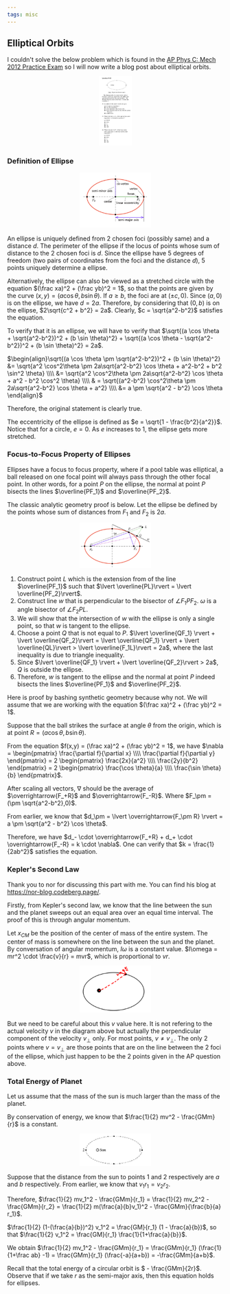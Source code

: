 ```yaml
---
tags: misc
---
```


## Elliptical Orbits

I couldn't solve the below problem which is found in the [AP Phys C: Mech 2012 Practice Exam](https://apcentral.collegeboard.org/media/pdf/ap-physics-c-mechanics-practice-exam-2012.pdf) so I will now write a blog post about elliptical orbits.

<center>
  <img src="/media/elliptical_orbit.jpg" width="15%">
</center>

### Definition of Ellipse

<center>
  <img src="/media/ellipse.png" width="33%">
</center>

An ellipse is uniquely defined from $2$ chosen foci (possibly same) and a distance $d$. The perimeter of the ellipse if the locus of points whose sum of distance to the $2$ chosen foci is $d$. Since the ellipse have $5$ degrees of freedom (two pairs of coordinates from the foci and the distance $d$), $5$ points uniquely determine a ellipse.

Alternatively, the ellipse can also be viewed as a stretched circle with the equation $(\frac xa)^2 + (\frac yb)^2 = 1$, so that the points are given by the curve $(x,y) = (a \cos \theta, b \sin \theta)$. If $a \geq b$, the foci are at $(\pm c,0)$. Since $(a,0)$ is on the ellipse, we have $d=2a$. Therefore, by considering that $(0,b)$ is on the ellipse, $2\sqrt{c^2 + b^2} = 2a$. Clearly, $c = \sqrt{a^2-b^2}$ satisfies the equation.

To verify that it is an ellipse, we will have to verify that $\sqrt{(a \cos \theta + \sqrt{a^2-b^2})^2 + (b \sin \theta)^2} + \sqrt{(a \cos \theta - \sqrt{a^2-b^2})^2 + (b \sin \theta)^2} = 2a$.

$\begin{align}\sqrt{(a \cos \theta \pm \sqrt{a^2-b^2})^2 + (b \sin \theta)^2} &= \sqrt{a^2 \cos^2\theta \pm 2a\sqrt{a^2-b^2} \cos \theta + a^2-b^2 + b^2 \sin^2 \theta} \\\\ &= \sqrt{a^2 \cos^2\theta \pm 2a\sqrt{a^2-b^2} \cos \theta + a^2 - b^2 \cos^2 \theta} \\\\ & = \sqrt{(a^2-b^2) \cos^2\theta \pm 2a\sqrt{a^2-b^2} \cos \theta + a^2}  \\\\ &= a \pm \sqrt{a^2 - b^2} \cos \theta \end{align}$

Therefore, the original statement is clearly true.

The eccentricity of the ellipse is defined as $e = \sqrt{1 - \frac{b^2}{a^2}}$. Notice that for a circle, $e=0$. As $e$ increases to $1$, the ellipse gets more stretched.

### Focus-to-Focus Property of Ellipses

Ellipses have a focus to focus property, where if a pool table was elliptical, a ball released on one focal point will always pass through the other focal point. In other words, for a point $P$ on the ellipse, the normal at point $P$ bisects the lines $\overline{PF_1}$ and $\overline{PF_2}$.

The classic analytic geometry proof is below. Let the ellipse be defined by the points whose sum of distances from $F_1$ and $F_2$ is $2a$.

<center>
  <img src="/media/ellipse2.png" width="33%">
</center>

1. Construct point $L$ which is the extension from of the line $\overline{PF_1}$ such that $\lvert \overline{PL}\rvert = \lvert \overline{PF_2}\rvert$.
2. Construct line $w$ that is perpendicular to the bisector of $\angle F_1PF_2$. $\omega$ is a angle bisector of $\angle F_2PL$.
3. We will show that the intersection of $w$ with the ellipse is only a single point, so that $w$ is tangent to the ellipse.
4. Choose a point $Q$ that is not equal to $P$. $\lvert \overline{QF_1} \rvert + \lvert \overline{QF_2}\rvert = \lvert \overline{QF_1} \rvert + \lvert \overline{QL}\rvert > \lvert \overline{F_1L}\rvert  = 2a$, where the last inequality is due to triangle inequality.
5. Since $\lvert \overline{QF_1} \rvert + \lvert \overline{QF_2}\rvert > 2a$, $Q$ is outside the ellipse.
6. Therefore, $w$ is tangent to the ellipse and the normal at point $P$ indeed bisects the lines $\overline{PF_1}$ and $\overline{PF_2}$.

Here is proof by bashing synthetic geometry because why not. We will assume that we are working with the equation $(\frac xa)^2 + (\frac yb)^2 = 1$.

Suppose that the ball strikes the surface at angle $\theta$ from the origin, which is at point $R = (a \cos \theta, b \sin \theta)$.

From the equation $f(x,y) = (\frac xa)^2 + (\frac yb)^2 = 1$, we have $\nabla = \begin{pmatrix} \frac{\partial f}{\partial x} \\\\ \frac{\partial f}{\partial y} \end{pmatrix} = 2 \begin{pmatrix} \frac{2x}{a^2} \\\\ \frac{2y}{b^2} \end{pmatrix} = 2 \begin{pmatrix} \frac{\cos \theta}{a} \\\\ \frac{\sin \theta}{b} \end{pmatrix}$.

After scaling all vectors, $\nabla$ should be the average of $\overrightarrow{F_+R}$ and $\overrightarrow{F_-R}$. Where $F_\pm = (\pm \sqrt{a^2-b^2},0)$.

From earlier, we know that $d_\pm = \lvert \overrightarrow{F_\pm R} \rvert = a \pm \sqrt{a^2 - b^2} \cos \theta$.

Therefore, we have $d_- \cdot  \overrightarrow{F_+R} + d_+ \cdot  \overrightarrow{F_-R} = k \cdot \nabla$. One can verify that $k = \frac{1}{2ab^2}$ satisfies the equation.

### Kepler's Second Law

Thank you to nor for discussing this part with me. You can find his blog at <https://nor-blog.codeberg.page/>.

Firstly, from Kepler's second law, we know that the line between the sun and the planet sweeps out an equal area over an equal time interval. The proof of this is through angular momentum.

Let $x_{CM}$ be the position of the center of mass of the entire system. The center of mass is somewhere on the line between the sun and the planet. By conversation of angular momentum, $I \omega$ is a constant value. $I\omega = mr^2 \cdot \frac{v}{r} = mvr$, which is proportional to $vr$.

<center>
  <img src="/media/elliptical_orbit2.png" width="33%">
</center>

But we need to be careful about this $v$ value here. It is not refering to the actual velocity $v$ in the diagram above but actually the perpendicular component of the velocity $v_\perp$ only. For most points, $v \neq v_\perp$. The only $2$ points where $v = v_\perp$ are those points that are on the line between the $2$ foci of the ellipse, which just happen to be the $2$ points given in the AP question above.

### Total Energy of Planet

Let us assume that the mass of the sun is much larger than the mass of the planet.

By conservation of energy, we know that $\frac{1}{2} mv^2 - \frac{GMm}{r}$ is a constant.

<center>
  <img src="/media/elliptical_orbit3.png" width="33%">
</center>

Suppose that the distance from the sun to points $1$ and $2$ respectively are $a$ and $b$ respectively. From earlier, we know that $v_1r_1 = v_2r_2$.

Therefore, $\frac{1}{2} mv_1^2 - \frac{GMm}{r_1} = \frac{1}{2} mv_2^2 - \frac{GMm}{r_2} = \frac{1}{2} m(\frac{a}{b}v_1)^2 - \frac{GMm}{\frac{b}{a} r_1}$.

$\frac{1}{2} (1-(\frac{a}{b})^2) v_1^2 = \frac{GM}{r_1} (1 - \frac{a}{b})$, so that $\frac{1}{2} v_1^2 = \frac{GM}{r_1} \frac{1}{1+\frac{a}{b}}$.

We obtain $\frac{1}{2} mv_1^2 - \frac{GMm}{r_1} =  \frac{GMm}{r_1} (\frac{1}{1+\frac ab} -1) = \frac{GMm}{r_1} (\frac{-a}{a+b}) = -\frac{GMm}{a+b}$.

Recall that the total energy of a circular orbit is $ - \frac{GMm}{2r}$. Observe that if we take $r$ as the semi-major axis, then this equation holds for ellipses.
